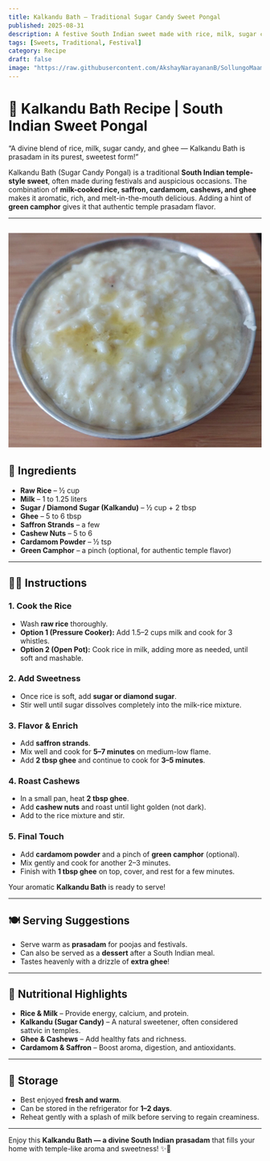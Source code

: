 ```yaml
---
title: Kalkandu Bath – Traditional Sugar Candy Sweet Pongal  
published: 2025-08-31  
description: A festive South Indian sweet made with rice, milk, sugar candy, saffron, and ghee. Rich, aromatic, and melt-in-mouth — a perfect prasadam for special occasions!  
tags: [Sweets, Traditional, Festival]  
category: Recipe  
draft: false  
image: "https://raw.githubusercontent.com/AkshayNarayananB/SollungoMaami/master/images/kalkandubath.png"  
---
```


# 🍯 Kalkandu Bath Recipe | South Indian Sweet Pongal  

“A divine blend of rice, milk, sugar candy, and ghee — Kalkandu Bath is prasadam in its purest, sweetest form!”  

Kalkandu Bath (Sugar Candy Pongal) is a traditional **South Indian temple-style sweet**, often made during festivals and auspicious occasions. The combination of **milk-cooked rice, saffron, cardamom, cashews, and ghee** makes it aromatic, rich, and melt-in-the-mouth delicious. Adding a hint of **green camphor** gives it that authentic temple prasadam flavor.  

---  
![Kalkandu Bath](https://raw.githubusercontent.com/AkshayNarayananB/SollungoMaami/master/images/kalkandubath.png)  
---

## 🛒 Ingredients  

- **Raw Rice** – ½ cup  
- **Milk** – 1 to 1.25 liters  
- **Sugar / Diamond Sugar (Kalkandu)** – ½ cup + 2 tbsp  
- **Ghee** – 5 to 6 tbsp  
- **Saffron Strands** – a few  
- **Cashew Nuts** – 5 to 6  
- **Cardamom Powder** – ½ tsp  
- **Green Camphor** – a pinch (optional, for authentic temple flavor)  

---

## 👩‍🍳 Instructions  

### 1. Cook the Rice  
- Wash **raw rice** thoroughly.  
- **Option 1 (Pressure Cooker):** Add 1.5–2 cups milk and cook for 3 whistles.  
- **Option 2 (Open Pot):** Cook rice in milk, adding more as needed, until soft and mashable.  

### 2. Add Sweetness  
- Once rice is soft, add **sugar or diamond sugar**.  
- Stir well until sugar dissolves completely into the milk-rice mixture.  

### 3. Flavor & Enrich  
- Add **saffron strands**.  
- Mix well and cook for **5–7 minutes** on medium-low flame.  
- Add **2 tbsp ghee** and continue to cook for **3–5 minutes**.  

### 4. Roast Cashews  
- In a small pan, heat **2 tbsp ghee**.  
- Add **cashew nuts** and roast until light golden (not dark).  
- Add to the rice mixture and stir.  

### 5. Final Touch  
- Add **cardamom powder** and a pinch of **green camphor** (optional).  
- Mix gently and cook for another 2–3 minutes.  
- Finish with **1 tbsp ghee** on top, cover, and rest for a few minutes.  

Your aromatic **Kalkandu Bath** is ready to serve!  

---

## 🍽️ Serving Suggestions  

- Serve warm as **prasadam** for poojas and festivals.  
- Can also be served as a **dessert** after a South Indian meal.  
- Tastes heavenly with a drizzle of **extra ghee**!  

---

## 🥗 Nutritional Highlights  

- **Rice & Milk** – Provide energy, calcium, and protein.  
- **Kalkandu (Sugar Candy)** – A natural sweetener, often considered sattvic in temples.  
- **Ghee & Cashews** – Add healthy fats and richness.  
- **Cardamom & Saffron** – Boost aroma, digestion, and antioxidants.  

---

## 🧊 Storage  

- Best enjoyed **fresh and warm**.  
- Can be stored in the refrigerator for **1–2 days**.  
- Reheat gently with a splash of milk before serving to regain creaminess.  

---

Enjoy this **Kalkandu Bath — a divine South Indian prasadam** that fills your home with temple-like aroma and sweetness! ✨🍯  
